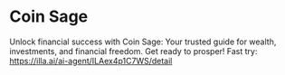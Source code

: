 # Coin Sage
Unlock financial success with Coin Sage: Your trusted guide for wealth, investments, and financial freedom. Get ready to prosper!
Fast try: https://illa.ai/ai-agent/ILAex4p1C7WS/detail
